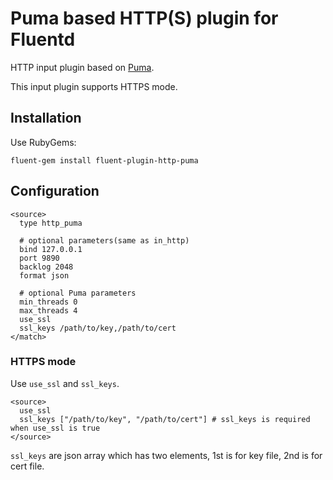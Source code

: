 # Puma based HTTP(S) plugin for Fluentd

HTTP input plugin based on [Puma](http://puma.io/).

This input plugin supports HTTPS mode.

## Installation

Use RubyGems:

    fluent-gem install fluent-plugin-http-puma

## Configuration

    <source>
      type http_puma

      # optional parameters(same as in_http)
      bind 127.0.0.1
      port 9890
      backlog 2048
      format json

      # optional Puma parameters
      min_threads 0
      max_threads 4
      use_ssl
      ssl_keys /path/to/key,/path/to/cert
    </match>

### HTTPS mode

Use `use_ssl` and `ssl_keys`.

    <source>
      use_ssl
      ssl_keys ["/path/to/key", "/path/to/cert"] # ssl_keys is required when use_ssl is true
    </source>

`ssl_keys` are json array which has two elements, 1st is for key file, 2nd is for cert file.
